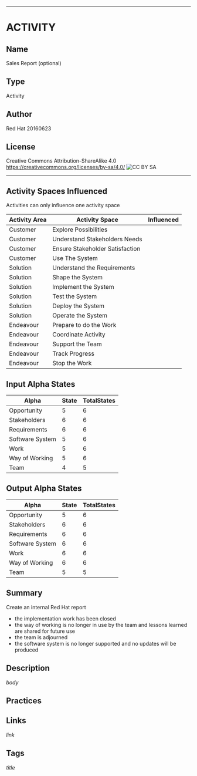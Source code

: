 ----------
# ACTIVITY
## Name
Sales Report (optional)
## Type
Activity
## Author
Red Hat 20160623
## License
Creative Commons Attribution-ShareAlike 4.0
https://creativecommons.org/licenses/by-sa/4.0/
![CC BY SA](https://licensebuttons.net/l/by-sa/3.0/88x31.png)

----------

## Activity Spaces Influenced
Activities can only influence one activity space

| Activity Area | Activity Space | Influenced |
|---------------|----------------|------------|
|Customer|Explore Possibilities||
|Customer|Understand Stakeholders Needs||
|Customer|Ensure Stakeholder Satisfaction||
|Customer|Use The System||
|Solution|Understand the Requirements||
|Solution|Shape the System||
|Solution|Implement the System||
|Solution|Test the System||
|Solution|Deploy the System||
|Solution|Operate the System||
|Endeavour|Prepare to do the Work||
|Endeavour|Coordinate Activity||
|Endeavour|Support the Team||
|Endeavour|Track Progress||
|Endeavour|Stop the Work||

## Input Alpha States
Alpha | State | TotalStates
---| --- | ---
Opportunity|5|6
Stakeholders|6|6
Requirements|6|6
Software System|5|6
Work|5|6
Way of Working|5|6
Team|4|5

## Output Alpha States
Alpha | State | TotalStates
---| --- | ---
Opportunity|5|6
Stakeholders|6|6
Requirements|6|6
Software System|6|6
Work|6|6
Way of Working|6|6
Team|5|5

## Summary
Create an internal Red Hat report
- the implementation work has been closed
- the way of working is no longer in use by the team and lessons learned are shared for future use
- the team is adjourned
- the software system is no longer supported and no updates will be produced

## Description
$body$

## Practices

## Links
$link$

## Tags
$title$
